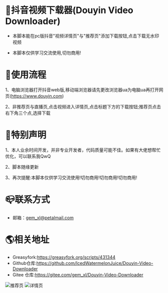 # 🎯抖音视频下载器(Douyin Video Downloader)
* 本脚本能在pc版抖音"视频详情页"与"推荐页"添加下载按钮,点击下载无水印视频

* 本脚本仅供学习交流使用,切勿商用!

# 📖使用流程
1、电脑浏览器打开抖音web版,移动端浏览器请先更改浏览器ua为电脑ua再打开网页(https://www.douyin.com)

2、非推荐页与直播页,点击视频进入详情页,点击标题下方的下载按钮;推荐页点击右下角三个点,选择下载

# 🔔特别声明
1、本人业余时间开发，并非专业开发者，代码质量可能不佳。如果有大佬想帮忙优化，可以联系我QwQ

2、脚本随缘更新

3、再次提醒:本脚本仅供学习交流使用!切勿商用!切勿商用!切勿商用!

# 📪联系方式
* 邮箱：gem_xl@petalmail.com

# 🌎相关地址
* Greasyfork:https://greasyfork.org/scripts/431344
* Github仓库:https://github.com/IcedWatermelonJuice/Douyin-Video-Downloader
* Gitee 仓库:https://gitee.com/gem_xl/Douyin-Video-Downloader

![推荐页](https://user-images.githubusercontent.com/87429695/130788855-0a08659d-bce2-412c-ae24-bff209fbb33d.png)
![详情页](https://user-images.githubusercontent.com/87429695/130788874-be412740-a314-4616-8a86-5e9fad8b9889.png)
